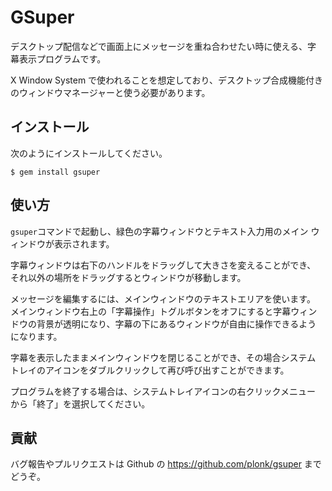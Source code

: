 # GSuper

デスクトップ配信などで画面上にメッセージを重ね合わせたい時に使える、字
幕表示プログラムです。

X Window System で使われることを想定しており、デスクトップ合成機能付き
のウィンドウマネージャーと使う必要があります。

## インストール

次のようにインストールしてください。

    $ gem install gsuper

## 使い方

`gsuper`コマンドで起動し、緑色の字幕ウィンドウとテキスト入力用のメイン
ウィンドウが表示されます。

字幕ウィンドウは右下のハンドルをドラッグして大きさを変えることができ、
それ以外の場所をドラッグするとウィンドウが移動します。

メッセージを編集するには、メインウィンドウのテキストエリアを使います。
メインウィンドウ右上の「字幕操作」トグルボタンをオフにすると字幕ウィン
ドウの背景が透明になり、字幕の下にあるウィンドウが自由に操作できるよう
になります。

字幕を表示したままメインウィンドウを閉じることができ、その場合システム
トレイのアイコンをダブルクリックして再び呼び出すことができます。

プログラムを終了する場合は、システムトレイアイコンの右クリックメニュー
から「終了」を選択してください。

## 貢献

バグ報告やプルリクエストは Github の https://github.com/plonk/gsuper
までどうぞ。

